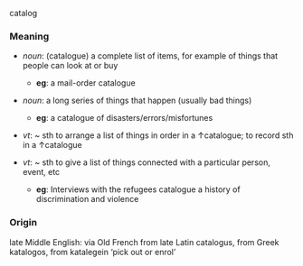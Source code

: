 catalog
### Meaning
+ _noun_: (catalogue) a complete list of items, for example of things that people can look at or buy
	+ __eg__: a mail-order catalogue
+ _noun_: a long series of things that happen (usually bad things)
	+ __eg__: a catalogue of disasters/errors/misfortunes

+ _vt_: ~ sth to arrange a list of things in order in a ↑catalogue; to record sth in a ↑catalogue
+ _vt_: ~ sth to give a list of things connected with a particular person, event, etc
	+ __eg__: Interviews with the refugees catalogue a history of discrimination and violence
### Origin

late Middle English: via Old French from late Latin catalogus, from Greek katalogos, from katalegein ‘pick out or enrol’
